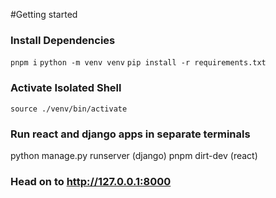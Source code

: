 #Getting started

### Install Dependencies

```pnpm i```
```python -m venv venv```
```pip install -r requirements.txt```

### Activate Isolated Shell

```source ./venv/bin/activate```

### Run react and django apps in separate terminals

python manage.py runserver (django)
pnpm dirt-dev (react)

### Head on to http://127.0.0.1:8000